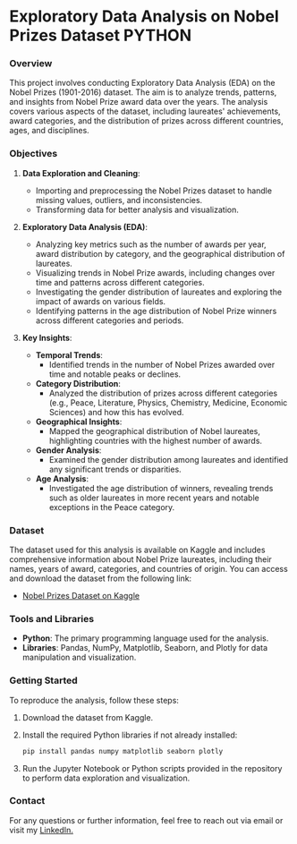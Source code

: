 # Exploratory Data Analysis on Nobel Prizes Dataset PYTHON

### Overview
This project involves conducting Exploratory Data Analysis (EDA) on the Nobel Prizes (1901-2016) dataset. The aim is to analyze trends, patterns, and insights from Nobel Prize award data over the years. The analysis covers various aspects of the dataset, including laureates' achievements, award categories, and the distribution of prizes across different countries, ages, and disciplines.

### Objectives
1. **Data Exploration and Cleaning**:
   - Importing and preprocessing the Nobel Prizes dataset to handle missing values, outliers, and inconsistencies.
   - Transforming data for better analysis and visualization.
   
2. **Exploratory Data Analysis (EDA)**:
   - Analyzing key metrics such as the number of awards per year, award distribution by category, and the geographical distribution of laureates.
   - Visualizing trends in Nobel Prize awards, including changes over time and patterns across different categories.
   - Investigating the gender distribution of laureates and exploring the impact of awards on various fields.
   - Identifying patterns in the age distribution of Nobel Prize winners across different categories and periods.

3. **Key Insights**:
   - **Temporal Trends**:
     - Identified trends in the number of Nobel Prizes awarded over time and notable peaks or declines.
   - **Category Distribution**:
     - Analyzed the distribution of prizes across different categories (e.g., Peace, Literature, Physics, Chemistry, Medicine, Economic Sciences) and how this has evolved.
   - **Geographical Insights**:
     - Mapped the geographical distribution of Nobel laureates, highlighting countries with the highest number of awards.
   - **Gender Analysis**:
     - Examined the gender distribution among laureates and identified any significant trends or disparities.
   - **Age Analysis**:
     - Investigated the age distribution of winners, revealing trends such as older laureates in more recent years and notable exceptions in the Peace category.

### Dataset
The dataset used for this analysis is available on Kaggle and includes comprehensive information about Nobel Prize laureates, including their names, years of award, categories, and countries of origin. You can access and download the dataset from the following link:
- [Nobel Prizes Dataset on Kaggle](https://www.kaggle.com/datasets/nobelfoundation/nobel-laureates)

### Tools and Libraries
- **Python**: The primary programming language used for the analysis.
- **Libraries**: Pandas, NumPy, Matplotlib, Seaborn, and Plotly for data manipulation and visualization.

### Getting Started
To reproduce the analysis, follow these steps:
1. Download the dataset from Kaggle.
2. Install the required Python libraries if not already installed:

    ```bash
    pip install pandas numpy matplotlib seaborn plotly
    ```

3. Run the Jupyter Notebook or Python scripts provided in the repository to perform data exploration and visualization.

### Contact
For any questions or further information, feel free to reach out via email or visit my [LinkedIn.](https://www.linkedin.com/in/elifatasal/)

